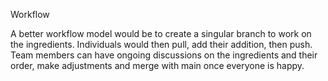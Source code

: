Workflow

A better workflow model would be to create a singular branch to work on the ingredients.
Individuals would then pull, add their addition, then push. Team members can have ongoing 
discussions on the ingredients and their order, make adjustments and merge with main once 
everyone is happy.